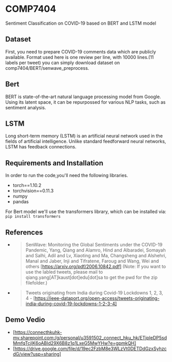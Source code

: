 # COMP7404 
Sentiment Classification on COVID-19 based on BERT and LSTM model
## Dataset
First, you need to prepare COVID-19 comments data which are publicly available. Format used here is one review per line, with 10000 lines.(11 labels per tweet) you can simply download dataset on comp7404/BERT/senwave_preprocess.
## Bert
BERT is state-of-the-art natural language processing model from Google. Using its latent space, it can be repurpossed for various NLP tasks, such as sentiment analysis.
## LSTM
Long short-term memory (LSTM) is an artificial neural network used in the fields of artificial intelligence. Unlike standard feedforward neural networks, LSTM has feedback connections.
## Requirements and Installation 
In order to run the code,you'll need the following libraries.
- torch==1.10.2
- torchvision==0.11.3
- numpy
- pandas

For Bert model we'll use the transformers library, which can be installed via:
`pip install transformers`  
## References
- > SenWave: Monitoring the Global Sentiments under the COVID-19 Pandemic, Yang, Qiang and Alamro, Hind and Albaradei, Somayah and Salhi, Adil and Lv, Xiaoting and Ma, Changsheng and Alshehri, Manal and Jaber, Inji and Tifratene, Faroug and Wang, Wei and others [https://arxiv.org/pdf/2006.10842.pdf] (Note: If you want to use the labled tweets, please mail to qiang.yang[AT]kaust[dot]edu[dot]sa to get the pwd for the zip filefolder.)

- > Tweets originating from India during Covid-19 Lockdowns 1, 2, 3, 4 - [https://ieee-dataport.org/open-access/tweets-originating-india-during-covid-19-lockdowns-1-2-3-4]
## Demo Vedio
- [https://connecthkuhk-my.sharepoint.com:/g/personal/u3591502_connect_hku_hk/ETjpleDP5sdMmfqTcjIK6oABId29X6B8z1q1LxeG5MwYHw?e=gpmkQH]
- [https://drive.google.com/file/d/19ec2FzbM8e3WLzVt0DETDdGzxSyhzcdG/view?usp=sharing]
